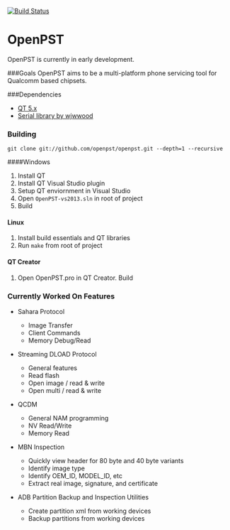 [![Build Status](https://travis-ci.org/openpst/openpst.svg?branch=master)](https://travis-ci.org/openpst/openpst)

# OpenPST

OpenPST is currently in early development.

###Goals
OpenPST aims to be a multi-platform phone servicing tool for Qualcomm based chipsets.

###Dependencies

 - [QT 5.x](https://www.qt.io/download/)
 - [Serial library by wjwwood](http://wjwwood.github.com/serial/)

### Building

    git clone git://github.com/openpst/openpst.git --depth=1 --recursive

####Windows

 1. Install QT
 2. Install QT Visual Studio plugin
 3. Setup QT enviornment in Visual Studio
 4. Open `OpenPST-vs2013.sln` in root of project
 5. Build

#### Linux

 1. Install build essentials and QT libraries
 2. Run `make` from root of project

#### QT Creator

 1. Open OpenPST.pro in QT Creator. Build

### Currently Worked On Features
- Sahara Protocol
	- Image Transfer
	- Client Commands
	- Memory Debug/Read

- Streaming DLOAD Protocol
	- General features
	- Read flash
	- Open image / read & write
	- Open multi / read & write

- QCDM
	- General NAM programming
	- NV Read/Write
	- Memory Read
	
- MBN Inspection
	- Quickly view header for 80 byte and 40 byte variants
	- Identify image type
	- Identify OEM_ID, MODEL_ID, etc
	- Extract real image, signature, and certificate
	
- ADB Partition Backup and Inspection Utilities
	- Create partition xml from working devices
	- Backup partitions from working devices
